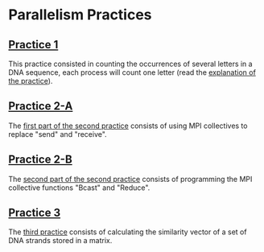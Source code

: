 # Parallelism Practices

## [Practice 1](./P1) 
This practice consisted in counting the occurrences of several letters in a DNA sequence, each process will count one letter (read the [explanation of the practice](./P1/Practica1.pdf)).

## [Practice 2-A](./P2-A) 
The [first part of the second practice](./P2-A/Practica2.pdf) consists of using MPI collectives to replace "send" and "receive".

## [Practice 2-B](./P2-B) 
The [second part of the second practice](./P2-B/Practica2.pdf) consists of programming the MPI collective functions "Bcast" and "Reduce".

## [Practice 3](./P3) 
The [third practice](./P3/Practica3.pdf) consists of calculating the similarity vector of a set of DNA strands stored in a matrix.
